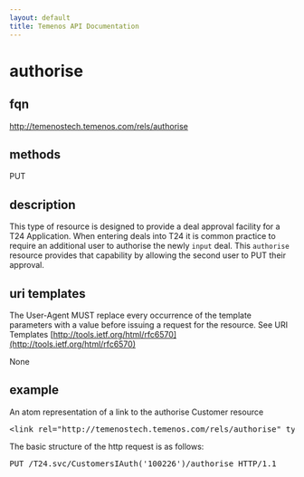 ```yaml
---
layout: default
title: Temenos API Documentation
---
```


# authorise

## fqn
http://temenostech.temenos.com/rels/authorise

## methods
PUT

## description
This type of resource is designed to provide a deal approval facility for a T24 Application.  When entering deals into T24 it is common practice to require an additional user to authorise the newly `input` deal.  This `authorise` resource provides that capability by allowing the second user to PUT their approval. 


## uri templates
The User-Agent MUST replace every occurrence of the template parameters with a value before issuing a request for the resource.  See URI Templates [http://tools.ietf.org/html/rfc6570](http://tools.ietf.org/html/rfc6570)

None

## example
An atom representation of a link to the authorise Customer resource
<pre>
&lt;link rel="http://temenostech.temenos.com/rels/authorise" type="application/atom+xml;type=entry" title="Authorise Customer" href="CustomersIAuth('100226')/authorise"/&gt;
</pre>

The basic structure of the http request is as follows:
<pre>
PUT /T24.svc/CustomersIAuth('100226')/authorise HTTP/1.1
</pre>
